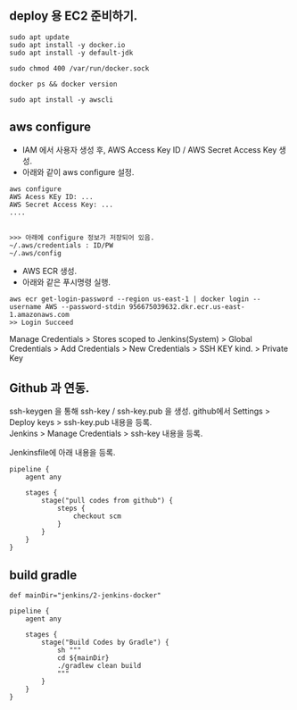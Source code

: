 
## deploy 용 EC2 준비하기. 

```
sudo apt update
sudo apt install -y docker.io
sudo apt install -y default-jdk

sudo chmod 400 /var/run/docker.sock

docker ps && docker version

sudo apt install -y awscli
```

## aws configure

- IAM 에서 사용자 생성 후, AWS Access Key ID / AWS Secret Access Key 생성. 
- 아래와 같이 aws configure 설정. 
```
aws configure
AWS Acess KEy ID: ... 
AWS Secret Access Key: ...
....


>>> 아래에 configure 정보가 저장되어 있음. 
~/.aws/credentials : ID/PW
~/.aws/config
```

- AWS ECR 생성. 
- 아래와 같은 푸시명령 실행. 

```
aws ecr get-login-password --region us-east-1 | docker login --username AWS --password-stdin 956675039632.dkr.ecr.us-east-1.amazonaws.com
>> Login Succeed
```

Manage Credentials > Stores scoped to Jenkins(System) > Global Credentials > Add Credentials > New Credentials > SSH KEY kind. > Private Key



## Github 과 연동. 

ssh-keygen 을 통해 ssh-key / ssh-key.pub 을 생성. 
github에서 Settings > Deploy keys > ssh-key.pub 내용을 등록.  
Jenkins > Manage Credentials > ssh-key 내용을 등록. 

Jenkinsfile에 아래 내용을 등록. 

```
pipeline {
    agent any 

    stages {
        stage("pull codes from github") {
            steps {
                checkout scm
            }
        }
    }
}
```

## build gradle

```
def mainDir="jenkins/2-jenkins-docker"

pipeline {
    agent any

    stages {
        stage("Build Codes by Gradle") {
            sh """
            cd ${mainDir}
            ./gradlew clean build
            """
        }
    }
}
```
